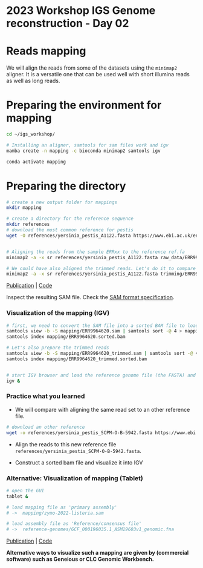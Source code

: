 # 2023 Workshop IGS Genome reconstruction - Day 02

# Reads mapping 

We will align the reads from some of the datasets using the `minimap2` aligner. It is a versatile one that can be used well with short illumina reads as well as long reads.

# Preparing the environment for mapping

```bash 
cd ~/igs_workshop/

# Installing an aligner, samtools for sam files work and igv
mamba create -n mapping -c bioconda minimap2 samtools igv

conda activate mapping 

```

# Preparing the directory 

```bash 
# create a new output folder for mappings
mkdir mapping 

# create a directory for the reference sequence
mkdir references
# download the most common reference for pestis
wget -O references/yersinia_pestis_A1122.fasta https://www.ebi.ac.uk/ena/browser/api/fasta/CP002956.1?download=true


# Aligning the reads from the sample ERRxx to the reference ref.fa
minimap2 -a -x sr references/yersinia_pestis_A1122.fasta raw_data/ERR9964620_1.fastq.gz raw_data/ERR9964620_2.fastq.gz > mapping/ERR9964620.sam  

# We could have also aligned the trimmed reads. Let's do it to compare afterwards
minimap2 -a -x sr references/yersinia_pestis_A1122.fasta trimming/ERR9964620_1_trimmed.fastq.gz trimming/ERR9964620_2_trimmed.fastq.gz > mapping/ERR9964620_trimmed.sam

```
[Publication](https://doi.org/10.1093/bioinformatics/bty191) | [Code](https://github.com/lh3/minimap2)

Inspect the resulting SAM file. Check the [SAM format specification](https://samtools.github.io/hts-specs/SAMv1.pdf).

### Visualization of the mapping (IGV)

```bash
# first, we need to convert the SAM file into a sorted BAM file to load it subsequently in IGV
samtools view -b -S mapping/ERR9964620.sam | samtools sort -@ 4 > mapping/ERR9964620.sorted.bam 
samtools index mapping/ERR9964620.sorted.bam 

# Let's also prepare the trimmed reads
samtools view -b -S mapping/ERR9964620_trimmed.sam | samtools sort -@ 4 > mapping/ERR9964620_trimmed.sorted.bam 
samtools index mapping/ERR9964620_trimmed.sorted.bam 


# start IGV browser and load the reference genome file (the FASTA) and the BAM file, inspect the output
igv &
```

### Practice what you learned

* We will compare with aligning the same read set to an other reference file.

```bash
# download an other reference
wget -o references/yersinia_pestis_SCPM-O-B-5942.fasta https://www.ebi.ac.uk/ena/browser/api/fasta/CP045258.1?download=true

```

* Align the reads to this new reference file `references/yersinia_pestis_SCPM-O-B-5942.fasta`.

* Construct a sorted bam file and visualize it into IGV 


### Alternative: Visualization of mapping (Tablet)

```bash
# open the GUI
tablet &

# load mapping file as 'primary assembly'
# ->  mapping/zymo-2022-listeria.sam

# load assembly file as 'Reference/consensus file'
# ->  reference-genomes/GCF_000196035.1_ASM19603v1_genomic.fna
```
[Publication](http://dx.doi.org/10.1093/bib/bbs012) | [Code](https://ics.hutton.ac.uk/tablet/)

__Alternative ways to visualize such a mapping are given by (commercial software) such as Geneious or CLC Genomic Workbench.__





